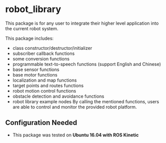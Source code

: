robot_library
==================
This package is for any user to integrate their higher level application into the current robot system.

This package includes:
  * class constructor/destructor/initializer
  * subscriber callback functions
  * some conversion functions
  * programmable text-to-speech functions (support English and Chinese)
  * base sensor functions
  * base motor functions
  * localization and map functions
  * target points and routes functions
  * robot motion control functions
  * obstacle detection and avoidance functions
  * robot library example nodes
By calling the mentioned functions, users are able to control and monitor the provided robot platform.

## Configuration Needed
 * This package was tested on <strong> Ubuntu 16.04 with ROS Kinetic </strong>
